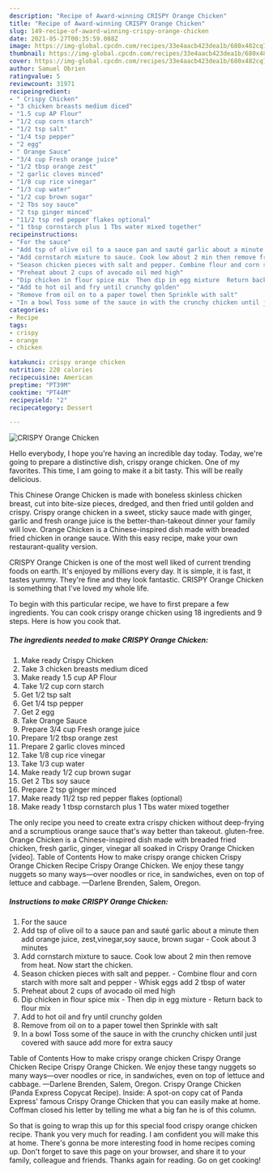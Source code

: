 ```yaml
---
description: "Recipe of Award-winning CRISPY Orange Chicken"
title: "Recipe of Award-winning CRISPY Orange Chicken"
slug: 149-recipe-of-award-winning-crispy-orange-chicken
date: 2021-05-27T00:35:59.088Z
image: https://img-global.cpcdn.com/recipes/33e4aacb423dea1b/680x482cq70/crispy-orange-chicken-recipe-main-photo.jpg
thumbnail: https://img-global.cpcdn.com/recipes/33e4aacb423dea1b/680x482cq70/crispy-orange-chicken-recipe-main-photo.jpg
cover: https://img-global.cpcdn.com/recipes/33e4aacb423dea1b/680x482cq70/crispy-orange-chicken-recipe-main-photo.jpg
author: Samuel Obrien
ratingvalue: 5
reviewcount: 31971
recipeingredient:
- " Crispy Chicken"
- "3 chicken breasts medium diced"
- "1.5 cup AP Flour"
- "1/2 cup corn starch"
- "1/2 tsp salt"
- "1/4 tsp pepper"
- "2 egg"
- " Orange Sauce"
- "3/4 cup Fresh orange juice"
- "1/2 tbsp orange zest"
- "2 garlic cloves minced"
- "1/8 cup rice vinegar"
- "1/3 cup water"
- "1/2 cup brown sugar"
- "2 Tbs soy sauce"
- "2 tsp ginger minced"
- "11/2 tsp red pepper flakes optional"
- "1 tbsp cornstarch plus 1 Tbs water mixed together"
recipeinstructions:
- "For the sauce"
- "Add tsp of olive oil to a sauce pan and sauté garlic about a minute then add orange juice, zest,vinegar,soy sauce, brown sugar  Cook about 3 minutes"
- "Add cornstarch mixture to sauce. Cook low about 2 min then remove from heat. Now start the chicken."
- "Season chicken pieces with salt and pepper. Combine flour and corn starch with more salt and pepper  Whisk eggs add 2 tbsp of water"
- "Preheat about 2 cups of avocado oil med high"
- "Dip chicken in flour spice mix  Then dip in egg mixture  Return back to flour mix"
- "Add to hot oil and fry until crunchy golden"
- "Remove from oil on to a paper towel then Sprinkle with salt"
- "In a bowl Toss some of the sauce in with the crunchy chicken until just covered with sauce add more for extra saucy"
categories:
- Recipe
tags:
- crispy
- orange
- chicken

katakunci: crispy orange chicken 
nutrition: 220 calories
recipecuisine: American
preptime: "PT39M"
cooktime: "PT44M"
recipeyield: "2"
recipecategory: Dessert

---
```



![CRISPY Orange Chicken](https://img-global.cpcdn.com/recipes/33e4aacb423dea1b/680x482cq70/crispy-orange-chicken-recipe-main-photo.jpg)

Hello everybody, I hope you're having an incredible day today. Today, we're going to prepare a distinctive dish, crispy orange chicken. One of my favorites. This time, I am going to make it a bit tasty. This will be really delicious.

This Chinese Orange Chicken is made with boneless skinless chicken breast, cut into bite-size pieces, dredged, and then fried until golden and crispy. Crispy orange chicken in a sweet, sticky sauce made with ginger, garlic and fresh orange juice is the better-than-takeout dinner your family will love. Orange Chicken is a Chinese-inspired dish made with breaded fried chicken in orange sauce. With this easy recipe, make your own restaurant-quality version.

CRISPY Orange Chicken is one of the most well liked of current trending foods on earth. It's enjoyed by millions every day. It is simple, it is fast, it tastes yummy. They're fine and they look fantastic. CRISPY Orange Chicken is something that I've loved my whole life.


To begin with this particular recipe, we have to first prepare a few ingredients. You can cook crispy orange chicken using 18 ingredients and 9 steps. Here is how you cook that.

<!--inarticleads1-->

##### The ingredients needed to make CRISPY Orange Chicken:

1. Make ready  Crispy Chicken
1. Take 3 chicken breasts medium diced
1. Make ready 1.5 cup AP Flour
1. Take 1/2 cup corn starch
1. Get 1/2 tsp salt
1. Get 1/4 tsp pepper
1. Get 2 egg
1. Take  Orange Sauce
1. Prepare 3/4 cup Fresh orange juice
1. Prepare 1/2 tbsp orange zest
1. Prepare 2 garlic cloves minced
1. Take 1/8 cup rice vinegar
1. Take 1/3 cup water
1. Make ready 1/2 cup brown sugar
1. Get 2 Tbs soy sauce
1. Prepare 2 tsp ginger minced
1. Make ready 11/2 tsp red pepper flakes (optional)
1. Make ready 1 tbsp cornstarch plus 1 Tbs water mixed together


The only recipe you need to create extra crispy chicken without deep-frying and a scrumptious orange sauce that&#39;s way better than takeout. gluten-free. Orange Chicken is a Chinese-inspired dish made with breaded fried chicken, fresh garlic, ginger, vinegar all soaked in Crispy Orange Chicken [video]. Table of Contents How to make crispy orange chicken Crispy Orange Chicken Recipe Crispy Orange Chicken. We enjoy these tangy nuggets so many ways—over noodles or rice, in sandwiches, even on top of lettuce and cabbage. —Darlene Brenden, Salem, Oregon. 

<!--inarticleads2-->

##### Instructions to make CRISPY Orange Chicken:

1. For the sauce
1. Add tsp of olive oil to a sauce pan and sauté garlic about a minute then add orange juice, zest,vinegar,soy sauce, brown sugar  - Cook about 3 minutes
1. Add cornstarch mixture to sauce. Cook low about 2 min then remove from heat. Now start the chicken.
1. Season chicken pieces with salt and pepper. - Combine flour and corn starch with more salt and pepper  - Whisk eggs add 2 tbsp of water
1. Preheat about 2 cups of avocado oil med high
1. Dip chicken in flour spice mix  - Then dip in egg mixture  - Return back to flour mix
1. Add to hot oil and fry until crunchy golden
1. Remove from oil on to a paper towel then Sprinkle with salt
1. In a bowl Toss some of the sauce in with the crunchy chicken until just covered with sauce add more for extra saucy


Table of Contents How to make crispy orange chicken Crispy Orange Chicken Recipe Crispy Orange Chicken. We enjoy these tangy nuggets so many ways—over noodles or rice, in sandwiches, even on top of lettuce and cabbage. —Darlene Brenden, Salem, Oregon. Crispy Orange Chicken (Panda Express Copycat Recipe). Inside: A spot-on copy cat of Panda Express&#39; famous Crispy Orange Chicken that you can easily make at home. Coffman closed his letter by telling me what a big fan he is of this column. 

So that is going to wrap this up for this special food crispy orange chicken recipe. Thank you very much for reading. I am confident you will make this at home. There's gonna be more interesting food in home recipes coming up. Don't forget to save this page on your browser, and share it to your family, colleague and friends. Thanks again for reading. Go on get cooking!
